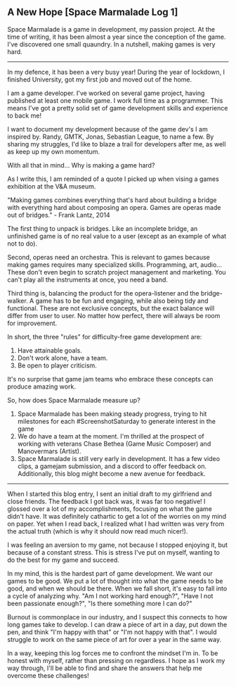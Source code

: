 ## A New Hope [Space Marmalade Log 1] 

Space Marmalade is a game in development, my passion project. At the time of writing, it has been almost a year since the conception of the game. I've discovered one small quaundry. In a nutshell, making games is very hard.

---

In my defence, it has been a very busy year! During the year of lockdown, I finished University, got my first job and moved out of the home. 

I am a game developer. I've worked on several game project, having published at least one mobile game. I work full time as a programmer. This means I've got a pretty solid set of game development skills and experience to back me! 

I want to document my development because of the game dev's I am inspired by. Randy, GMTK, Jonas, Sebastian League, to name a few. By sharing my struggles, I'd like to blaze a trail for developers after me, as well as keep up my own momentum.

With all that in mind... Why is making a game hard?

As I write this, I am reminded of a quote I picked up when vising a games exhibition at the  V&A museum.

"Making games combines everything that's hard about building a bridge with everything hard about composing an opera. Games are operas made out of bridges." - Frank Lantz, 2014

The first thing to unpack is bridges. Like an incomplete bridge, an unfinished game is of no real value to a user (except as an example of what not to do).

Second, operas need an orchestra. This is relevant to games because making games requires many specialized skills. Programming, art, audio... These don't even begin to scratch project management and marketing. You can't play all the instruments at once, you need a band.

Third thing is, balancing the product for the opera-listener and the bridge-walker. A game has to be fun and engaging, while also being tidy and functional. These are not exclusive concepts, but the exact balance will differ from user to user. No matter how perfect, there will always be room for improvement. 

In short, the three "rules" for difficulty-free game development are:
1. Have attainable goals. 
2. Don't work alone, have a team.
3. Be open to player criticism.

It's no surprise that game jam teams who embrace these concepts can produce amazing work.

So, how does Space Marmalade measure up?

1. Space Marmalade has been making steady progress, trying to hit milestones for each #ScreenshotSaturday to generate interest in the game
2. We do have a team at the moment. I'm thrilled at the prospect of working with veterans Chase Bethea (Game Music Composer) and Manovermars (Artist).
3. Space Marmalade is still very early in development. It has a few video clips, a gamejam submission, and a discord to offer feedback on. Additionally, this blog might become a new avenue for feedback.

---

When I started this blog entry, I sent an initial draft to my girlfriend and close friends. The feedback I got back was, it was far too negative! I glossed over a lot of my accomplishments, focusing on what the game didn't have. It was definitely cathartic to get a lot of the worries on my mind on paper. Yet when I read back, I realized what I had written was very from the actual truth (which is why it should now read much nicer!).
 
I was feeling an aversion to my game, not because I stopped enjoying it, but because of a constant stress. This is stress I've put on myself, wanting to do the best for my game and succeed.

In my mind, this is the hardest part of game development. We want our games to be good. We put a lot of thought into what the game needs to be good, and when we should be there. When we fall short, it's easy to fall into a cycle of analyzing why. "Am I not working hard enough?", "Have I not been passionate enough?", "Is there something more I can do?"

Burnout is commonplace in our industry, and I suspect this connects to how long games take to develop. I can draw a piece of art in a day, put down the pen, and think "I'm happy with that" or "I'm not happy with that". I would struggle to work on the same piece of art for over a year in the same way. 

In a way, keeping this log forces me to confront the mindset I'm in. To be honest with myself, rather than pressing on regardless. I hope as I work my way through, I'll be able to find and share the answers that help me overcome these challenges!
